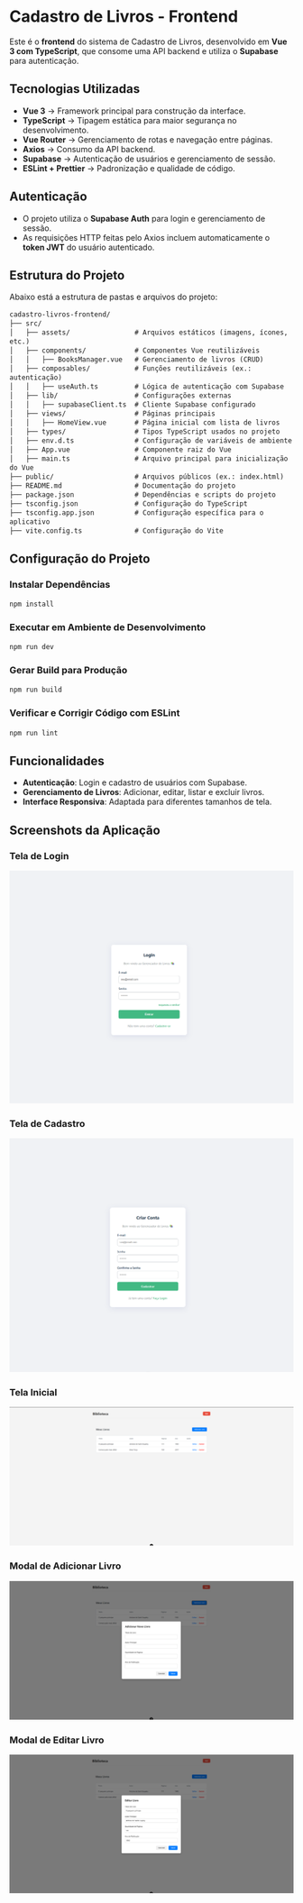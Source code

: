 # Cadastro de Livros - Frontend

Este é o **frontend** do sistema de Cadastro de Livros, desenvolvido em **Vue 3 com TypeScript**, que consome uma API backend e utiliza o **Supabase** para autenticação.

## Tecnologias Utilizadas

- **Vue 3** → Framework principal para construção da interface.
- **TypeScript** → Tipagem estática para maior segurança no desenvolvimento.
- **Vue Router** → Gerenciamento de rotas e navegação entre páginas.
- **Axios** → Consumo da API backend.
- **Supabase** → Autenticação de usuários e gerenciamento de sessão.
- **ESLint + Prettier** → Padronização e qualidade de código.

## Autenticação

- O projeto utiliza o **Supabase Auth** para login e gerenciamento de sessão.
- As requisições HTTP feitas pelo Axios incluem automaticamente o **token JWT** do usuário autenticado.

## Estrutura do Projeto

Abaixo está a estrutura de pastas e arquivos do projeto:

```
cadastro-livros-frontend/
├── src/
│   ├── assets/                # Arquivos estáticos (imagens, ícones, etc.)
│   ├── components/            # Componentes Vue reutilizáveis
│   │   ├── BooksManager.vue   # Gerenciamento de livros (CRUD)
│   ├── composables/           # Funções reutilizáveis (ex.: autenticação)
│   │   ├── useAuth.ts         # Lógica de autenticação com Supabase
│   ├── lib/                   # Configurações externas
│   │   ├── supabaseClient.ts  # Cliente Supabase configurado
│   ├── views/                 # Páginas principais
│   │   ├── HomeView.vue       # Página inicial com lista de livros
│   ├── types/                 # Tipos TypeScript usados no projeto
│   ├── env.d.ts               # Configuração de variáveis de ambiente
│   ├── App.vue                # Componente raiz do Vue
│   ├── main.ts                # Arquivo principal para inicialização do Vue
├── public/                    # Arquivos públicos (ex.: index.html)
├── README.md                  # Documentação do projeto
├── package.json               # Dependências e scripts do projeto
├── tsconfig.json              # Configuração do TypeScript
├── tsconfig.app.json          # Configuração específica para o aplicativo
├── vite.config.ts             # Configuração do Vite
```

## Configuração do Projeto

### Instalar Dependências

```sh
npm install
```

### Executar em Ambiente de Desenvolvimento

```sh
npm run dev
```

### Gerar Build para Produção

```sh
npm run build
```

### Verificar e Corrigir Código com ESLint

```sh
npm run lint
```

## Funcionalidades

- **Autenticação**: Login e cadastro de usuários com Supabase.
- **Gerenciamento de Livros**: Adicionar, editar, listar e excluir livros.
- **Interface Responsiva**: Adaptada para diferentes tamanhos de tela.

## Screenshots da Aplicação

### Tela de Login

![Login](./src/assets/login.png)

### Tela de Cadastro

![Criar Conta](./src/assets/criar_conta.png)

### Tela Inicial

![Home](./src/assets/home.png)

### Modal de Adicionar Livro

![Criar Livro](./src/assets/criar_livro.png)

### Modal de Editar Livro

![Editar Livro](./src/assets/editar_livro.png)
